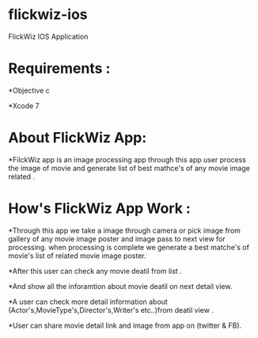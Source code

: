 # flickwiz-ios
FlickWiz IOS Application

Requirements :
============================
*Objective c

*Xcode 7

About FlickWiz App:
============================

*FilckWiz app is an image processing app through this app user process the image of movie and generate list of best mathce's of any movie image related .

How's FlickWiz App Work :
============================

*Through this app we take a image through camera or pick image from gallery of any movie image poster and image 
 pass to next view for processing. when processing is complete we generate a best matche's of movie's list of related movie image poster.

*After this user can check any movie deatil from list .

*And show all the inforamtion about movie deatil on next detail view.

*A user can check more detail information about (Actor's,MovieType's,Director's,Writer's etc..)from deatil view .

*User can share movie detail link and image from app on (twitter & FB).